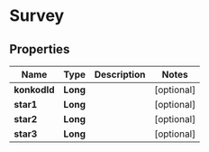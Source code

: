 
# Survey

## Properties
Name | Type | Description | Notes
------------ | ------------- | ------------- | -------------
**konkodId** | **Long** |  |  [optional]
**star1** | **Long** |  |  [optional]
**star2** | **Long** |  |  [optional]
**star3** | **Long** |  |  [optional]



